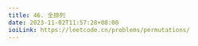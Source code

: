 ```yaml
---
title: 46. 全排列
date: 2023-11-02T11:57:28+08:00
ioiLink: https://leetcode.cn/problems/permutations/
---
```

